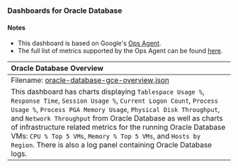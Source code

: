 ### Dashboards for Oracle Database

#### Notes

- This dashboard is based on Google's [Ops Agent](https://cloud.google.com/stackdriver/docs/solutions/agents/ops-agent).
- The full list of metrics supported by the Ops Agent can be found [here](https://cloud.google.com/stackdriver/docs/solutions/agents/ops-agent/third-party/oracle_database#monitored-metrics).

|Oracle Database Overview|
|:------------------|
|Filename: [oracle-database-gce-overview.json](oracle-database-gce-overview.json)|
|This dashboard has charts displaying `Tablespace Usage %`, `Response Time`, `Session Usage %`, `Current Logon Count`, `Process Usage %`, `Process PGA Memory Usage`, `Physical Disk Throughput`, and `Network Throughput` from Oracle Database as well as charts of infrastructure related metrics for the running Oracle Database VMs: `CPU % Top 5 VMs`, `Memory % Top 5 VMs`, and `Hosts by Region`. There is also a log panel containing Oracle Database logs.|
